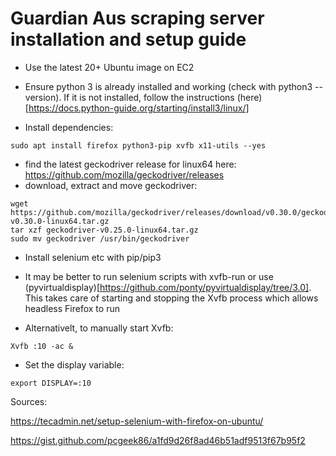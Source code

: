 # Guardian Aus scraping server installation and setup guide

- Use the latest 20+ Ubuntu image on EC2
- Ensure python 3 is already installed and working (check with python3 -- version). If it is not installed, follow the instructions (here)[https://docs.python-guide.org/starting/install3/linux/]

- Install dependencies:

```
sudo apt install firefox python3-pip xvfb x11-utils --yes
```
- find the latest geckodriver release for linux64 here: https://github.com/mozilla/geckodriver/releases
- download, extract and move geckodriver: 

```
wget https://github.com/mozilla/geckodriver/releases/download/v0.30.0/geckodriver-v0.30.0-linux64.tar.gz
tar xzf geckodriver-v0.25.0-linux64.tar.gz
sudo mv geckodriver /usr/bin/geckodriver 
```

- Install selenium etc with pip/pip3


- It may be better to run selenium scripts with xvfb-run or use (pyvirtualdisplay)[https://github.com/ponty/pyvirtualdisplay/tree/3.0]. This takes care of starting and stopping the Xvfb process which allows headless Firefox to run

- Alternativelt, to manually start Xvfb:

```
Xvfb :10 -ac &
```

- Set the display variable:

```
export DISPLAY=:10
```


Sources:

https://tecadmin.net/setup-selenium-with-firefox-on-ubuntu/

https://gist.github.com/pcgeek86/a1fd9d26f8ad46b51adf9513f67b95f2
